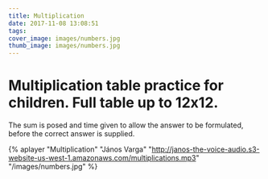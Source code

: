 ```yaml
---
title: Multiplication
date: 2017-11-08 13:08:51
tags:
cover_image: images/numbers.jpg
thumb_image: images/numbers.jpg
---
```


# Multiplication table practice for children. Full table up to 12x12. 

The sum is posed and time given to allow the answer to be formulated, before the correct answer is supplied. 

{% aplayer "Multiplication" "János Varga" "http://janos-the-voice-audio.s3-website-us-west-1.amazonaws.com/multiplications.mp3" "/images/numbers.jpg"  %}
